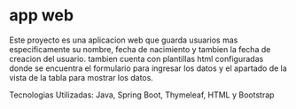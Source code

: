 # app web
Este proyecto es una aplicacion web que guarda usuarios mas especificamente su nombre, fecha de nacimiento
y tambien la fecha de creacion del usuario. tambien cuenta con plantillas html configuradas donde se encuentra el 
formulario para ingresar los datos y el apartado de la vista de la tabla para mostrar los datos.

Tecnologias Utilizadas:
Java,
Spring Boot,
Thymeleaf,
HTML y 
Bootstrap
